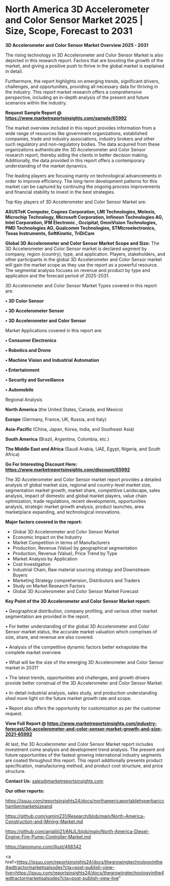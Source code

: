 # North America 3D Accelerometer and Color Sensor Market 2025 | Size, Scope, Forecast to 2031

<Strong> 3D Accelerometer and Color Sensor Market Overview 2025 - 2031</strong>

The rising technology in 3D Accelerometer and Color Sensor Market is also depicted in this research report. Factors that are boosting the growth of the market, and giving a positive push to thrive in the global market is explained in detail.

Furthermore, the report highlights on emerging trends, significant drivers, challenges, and opportunities, providing all necessary data for thriving in the industry. This report market research offers a comprehensive perspective, including an in-depth analysis of the present and future scenarios within the industry.

<strong>Request Sample Report @ <a href=https://www.marketreportsinsights.com/sample/65992>https://www.marketreportsinsights.com/sample/65992</a></strong>

The market overview included in this report provides information from a wide range of resources like government organizations, established companies, trade and industry associations, industry brokers and other such regulatory and non-regulatory bodies. The data acquired from these organizations authenticate the 3D Accelerometer and Color Sensor research report, thereby aiding the clients in better decision making. Additionally, the data provided in this report offers a contemporary understanding of the market dynamics.

The leading players are focusing mainly on technological advancements in order to improve efficiency. The long-term development patterns for this market can be captured by continuing the ongoing process improvements and financial stability to invest in the best strategies.

Top Key players of 3D Accelerometer and Color Sensor Market are:

<strong>ASUSTeK Computer, Cognex Corporation, LMI Technologies, Melexis, Microchip Technology, Microsoft Corporation, Infineon Technologies AG, Intel Corporation, IFM Electronic , Occipital, OmniVision Technologies, PMD Technologies AG, Qualcomm Technologies, STMicroelectronics, Texas Instruments, SoftKinetic, TriDiCam</strong>

<strong><b>Global 3D Accelerometer and Color Sensor Market Scope and Size:</b></strong>
The 3D Accelerometer and Color Sensor market is declared segment by company, region (country), type, and application. Players, stakeholders, and other participants in the global 3D Accelerometer and Color Sensor market will gain the market scope as they use the report as a powerful resource. The segmental analysis focuses on revenue and product by type and application and the forecast period of 2025-2031.

3D Accelerometer and Color Sensor Market Types covered in this report are:

<strong>• 3D Color Sensor

• 3D Accelerometer Sensor

• 3D Accelerometer and Color Sensor</strong>

Market Applications covered in this report are:

<strong>• Consumer Electronics

• Robotics and Drone

• Machine Vision and Industrial Automation

• Entertainment

• Security and Surveillance

• Automobile</strong> 

Regional Analysis

<strong>North America</strong> (the United States, Canada, and Mexico)

<strong>Europe</strong> (Germany, France, UK, Russia, and Italy)

<strong>Asia-Pacific</strong> (China, Japan, Korea, India, and Southeast Asia)

<strong>South America</strong> (Brazil, Argentina, Colombia, etc.)

<strong>The Middle East and Africa</strong> (Saudi Arabia, UAE, Egypt, Nigeria, and South Africa)

<strong>Go For Interesting Discount Here: <a href=https://www.marketreportsinsights.com/discount/65992>https://www.marketreportsinsights.com/discount/65992</a></strong>

The 3D Accelerometer and Color Sensor market report provides a detailed analysis of global market size, regional and country-level market size, segmentation market growth, market share, competitive Landscape, sales analysis, impact of domestic and global market players, value chain optimization, trade regulations, recent developments, opportunities analysis, strategic market growth analysis, product launches, area marketplace expanding, and technological innovations.

<strong><b>Major factors covered in the report:</b></strong>
<ul>
  <li>Global 3D Accelerometer and Color Sensor Market </li>
  <li>Economic Impact on the Industry</li>
  <li>Market Competition in terms of Manufacturers</li>
  <li>Production, Revenue (Value) by geographical segmentation</li>
  <li>Production, Revenue (Value), Price Trend by Type</li>
  <li>Market Analysis by Application</li>
  <li>Cost Investigation</li>
  <li>Industrial Chain, Raw material sourcing strategy and Downstream Buyers</li>
  <li>Marketing Strategy comprehension, Distributors and Traders</li>
  <li>Study on Market Research Factors</li>
  <li>Global 3D Accelerometer and Color Sensor Market Forecast</li>
</ul>

<strong><b>Key Point of the 3D Accelerometer and Color Sensor Market report:</b></strong>

• Geographical distribution, company profiling, and various other market segmentation are provided in the report.

• For better understanding of the global 3D Accelerometer and Color Sensor market status, the accurate market valuation which comprises of size, share, and revenue are also covered.

• Analysis of the competitive dynamic factors better extrapolate the complete market overview

• What will be the size of the emerging 3D Accelerometer and Color Sensor market in 2031?

• The latest trends, opportunities and challenges, and growth drivers provide better construal of the 3D Accelerometer and Color Sensor Market.

• In-detail industrial analysis, sales study, and production understanding shed more light on the future market growth rate and scope.

• Report also offers the opportunity for customization as per the customer request.

<strong><b>View Full Report @ <a href=https://www.marketreportsinsights.com/industry-forecast/3d-accelerometer-and-color-sensor-market-growth-and-size-2021-65992>https://www.marketreportsinsights.com/industry-forecast/3d-accelerometer-and-color-sensor-market-growth-and-size-2021-65992</a></b></strong>


At last, the 3D Accelerometer and Color Sensor Market report includes investment come analysis and development trend analysis. The present and future opportunities of the fastest growing international industry segments are coated throughout this report. This report additionally presents product specification, manufacturing method, and product cost structure, and price structure.

<strong>Contact Us:</strong>
sales@marketreportsinsights.com

<strong>Our other reports:</strong>

<a href=https://issuu.com/reportsinsights24/docs/northamericaportablehyperbaricchambermarketsizeand>https://issuu.com/reportsinsights24/docs/northamericaportablehyperbaricchambermarketsizeand</a>

<a href=https://github.com/yamini231/Research/blob/main/North-America-Construction-and-Mining-Market.md>https://github.com/yamini231/Research/blob/main/North-America-Construction-and-Mining-Market.md</a>

<a href=https://github.com/anjaliiii21/ANJL/blob/main/North-America-Diesel-Engine-Fire-Pump-Controller-Market.md>https://github.com/anjaliiii21/ANJL/blob/main/North-America-Diesel-Engine-Fire-Pump-Controller-Market.md</a>

<a href=https://tanomuno.com/illust/468342>https://tanomuno.com/illust/468342</a>

<a href=https://issuu.com/reportsinsights24/docs/thegrowingtechnologyinthe4wdtractormarketisalsodes?cta=post-publish-view-live>https://issuu.com/reportsinsights24/docs/thegrowingtechnologyinthe4wdtractormarketisalsodes?cta=post-publish-view-live</a>"
